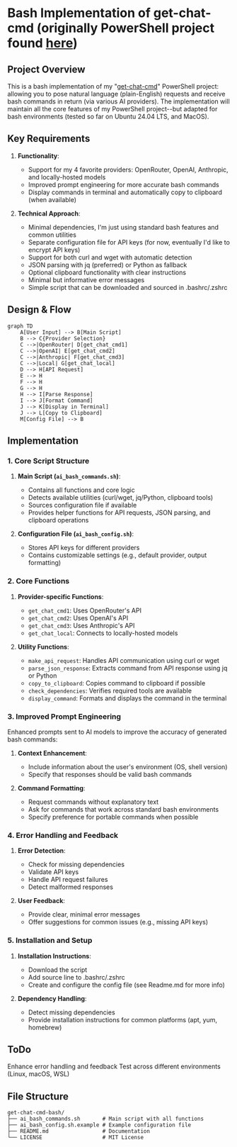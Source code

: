 # Bash Implementation of get-chat-cmd (originally PowerShell project found [here](https://github.com/J-DubApps/get-chat-cmd))

## Project Overview

This is a bash implementation of my "[get-chat-cmd](https://github.com/J-DubApps/get-chat-cmd)" PowerShell project: allowing you to pose natural language (plain-English) requests and receive bash commands in return (via various AI providers). The implementation will maintain all the core features of my PowerShell project--but adapted for bash environments (tested so far on Ubuntu 24.04 LTS, and MacOS).

## Key Requirements

1. **Functionality**:
   - Support for my 4 favorite providers: OpenRouter, OpenAI, Anthropic, and locally-hosted models
   - Improved prompt engineering for more accurate bash commands
   - Display commands in terminal and automatically copy to clipboard (when available)

2. **Technical Approach**:
   - Minimal dependencies, I'm just using standard bash features and common utilities
   - Separate configuration file for API keys (for now, eventually I'd like to encrypt API keys)
   - Support for both curl and wget with automatic detection
   - JSON parsing with jq (preferred) or Python as fallback
   - Optional clipboard functionality with clear instructions
   - Minimal but informative error messages
   - Simple script that can be downloaded and sourced in .bashrc/.zshrc

## Design & Flow

```mermaid
graph TD
    A[User Input] --> B[Main Script]
    B --> C{Provider Selection}
    C -->|OpenRouter| D[get_chat_cmd1]
    C -->|OpenAI| E[get_chat_cmd2]
    C -->|Anthropic| F[get_chat_cmd3]
    C -->|Local| G[get_chat_local]
    D --> H[API Request]
    E --> H
    F --> H
    G --> H
    H --> I[Parse Response]
    I --> J[Format Command]
    J --> K[Display in Terminal]
    J --> L[Copy to Clipboard]
    M[Config File] --> B
```

## Implementation

### 1. Core Script Structure

1. **Main Script (`ai_bash_commands.sh`)**:
   - Contains all functions and core logic
   - Detects available utilities (curl/wget, jq/Python, clipboard tools)
   - Sources configuration file if available
   - Provides helper functions for API requests, JSON parsing, and clipboard operations

2. **Configuration File (`ai_bash_config.sh`)**:
   - Stores API keys for different providers
   - Contains customizable settings (e.g., default provider, output formatting)

### 2. Core Functions

1. **Provider-specific Functions**:
   - `get_chat_cmd1`: Uses OpenRouter's API
   - `get_chat_cmd2`: Uses OpenAI's API
   - `get_chat_cmd3`: Uses Anthropic's API
   - `get_chat_local`: Connects to locally-hosted models

2. **Utility Functions**:
   - `make_api_request`: Handles API communication using curl or wget
   - `parse_json_response`: Extracts command from API response using jq or Python
   - `copy_to_clipboard`: Copies command to clipboard if possible
   - `check_dependencies`: Verifies required tools are available
   - `display_command`: Formats and displays the command in the terminal

### 3. Improved Prompt Engineering

Enhanced prompts sent to AI models to improve the accuracy of generated bash commands:

1. **Context Enhancement**:
   - Include information about the user's environment (OS, shell version)
   - Specify that responses should be valid bash commands

2. **Command Formatting**:
   - Request commands without explanatory text
   - Ask for commands that work across standard bash environments
   - Specify preference for portable commands when possible

### 4. Error Handling and Feedback

1. **Error Detection**:
   - Check for missing dependencies
   - Validate API keys
   - Handle API request failures
   - Detect malformed responses

2. **User Feedback**:
   - Provide clear, minimal error messages
   - Offer suggestions for common issues (e.g., missing API keys)

### 5. Installation and Setup

1. **Installation Instructions**:
   - Download the script
   - Add source line to .bashrc/.zshrc
   - Create and configure the config file (see Readme.md for more info)

2. **Dependency Handling**:
   - Detect missing dependencies
   - Provide installation instructions for common platforms (apt, yum, homebrew)

## ToDo

Enhance error handling and feedback
Test across different environments (Linux, macOS, WSL)

## File Structure

```
get-chat-cmd-bash/
├── ai_bash_commands.sh       # Main script with all functions
├── ai_bash_config.sh.example # Example configuration file
├── README.md                 # Documentation
└── LICENSE                   # MIT License
